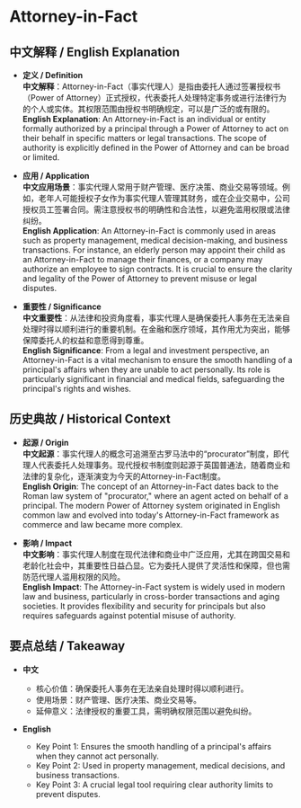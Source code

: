 # Attorney-in-Fact

## 中文解释 / English Explanation

* **定义 / Definition**  
  **中文解释**：Attorney-in-Fact（事实代理人）是指由委托人通过签署授权书（Power of Attorney）正式授权，代表委托人处理特定事务或进行法律行为的个人或实体。其权限范围由授权书明确规定，可以是广泛的或有限的。  
  **English Explanation**: An Attorney-in-Fact is an individual or entity formally authorized by a principal through a Power of Attorney to act on their behalf in specific matters or legal transactions. The scope of authority is explicitly defined in the Power of Attorney and can be broad or limited.

* **应用 / Application**  
  **中文应用场景**：事实代理人常用于财产管理、医疗决策、商业交易等领域。例如，老年人可能授权子女作为事实代理人管理其财务，或在企业交易中，公司授权员工签署合同。需注意授权书的明确性和合法性，以避免滥用权限或法律纠纷。  
  **English Application**: An Attorney-in-Fact is commonly used in areas such as property management, medical decision-making, and business transactions. For instance, an elderly person may appoint their child as an Attorney-in-Fact to manage their finances, or a company may authorize an employee to sign contracts. It is crucial to ensure the clarity and legality of the Power of Attorney to prevent misuse or legal disputes.

* **重要性 / Significance**  
  **中文重要性**：从法律和投资角度看，事实代理人是确保委托人事务在无法亲自处理时得以顺利进行的重要机制。在金融和医疗领域，其作用尤为突出，能够保障委托人的权益和意愿得到尊重。  
  **English Significance**: From a legal and investment perspective, an Attorney-in-Fact is a vital mechanism to ensure the smooth handling of a principal's affairs when they are unable to act personally. Its role is particularly significant in financial and medical fields, safeguarding the principal's rights and wishes.

## 历史典故 / Historical Context

* **起源 / Origin**  
  **中文起源**：事实代理人的概念可追溯至古罗马法中的“procurator”制度，即代理人代表委托人处理事务。现代授权书制度则起源于英国普通法，随着商业和法律的复杂化，逐渐演变为今天的Attorney-in-Fact制度。  
  **English Origin**: The concept of an Attorney-in-Fact dates back to the Roman law system of "procurator," where an agent acted on behalf of a principal. The modern Power of Attorney system originated in English common law and evolved into today's Attorney-in-Fact framework as commerce and law became more complex.

* **影响 / Impact**  
  **中文影响**：事实代理人制度在现代法律和商业中广泛应用，尤其在跨国交易和老龄化社会中，其重要性日益凸显。它为委托人提供了灵活性和保障，但也需防范代理人滥用权限的风险。  
  **English Impact**: The Attorney-in-Fact system is widely used in modern law and business, particularly in cross-border transactions and aging societies. It provides flexibility and security for principals but also requires safeguards against potential misuse of authority.

## 要点总结 / Takeaway

* **中文**  
  - 核心价值：确保委托人事务在无法亲自处理时得以顺利进行。  
  - 使用场景：财产管理、医疗决策、商业交易等。  
  - 延伸意义：法律授权的重要工具，需明确权限范围以避免纠纷。

* **English**  
  - Key Point 1: Ensures the smooth handling of a principal's affairs when they cannot act personally.  
  - Key Point 2: Used in property management, medical decisions, and business transactions.  
  - Key Point 3: A crucial legal tool requiring clear authority limits to prevent disputes.